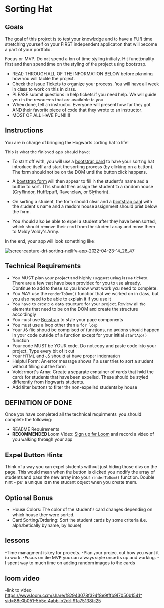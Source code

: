 # Sorting Hat

## Goals
The goal of this project is to test your knowledge and to have a FUN time stretching yourself on your FIRST independent application that will become a part of your portfolio.

Focus on MVP. Do not spend a ton of time styling initially. Hit functionality first and then spend time on the styling of the project using bootstrap.

- READ THROUGH ALL OF THE INFORMATION BELOW before planning how you will tackle the project.
- Check the Issue Tickets to organize your process. You will have all week in class to work on this in class. 
- PLEASE submit questions in help tickets if you need help. We will guide you to the resources that are available to you.
- When done, tell an instructor. Everyone will present how far they got AND their favorite piece of code that they wrote to an instructor.
- MOST OF ALL HAVE FUN!!!!!

## Instructions
You are in charge of bringing the Hogwarts sorting hat to life! 

This is what the finished app should have:
- To start off with, you will use a [bootstrap card](https://getbootstrap.com/docs/5.0/components/card/#header-and-footer) to have your sorting hat introduce itself and start the sorting process (by clicking on a button). The form should not be on the DOM until the button click happens.

- A [bootstrap form](https://getbootstrap.com/docs/5.0/forms/overview/) will then appear to fill in the student's name and a button to sort. This should then assign the student to a random house (Gryffindor, Hufflepuff, Ravenclaw, or Slytherin). 

- On sorting a student, the form should clear and a [bootstrap card](https://getbootstrap.com/docs/5.0/components/card/) with the student's name and a random house assignment should print below the form. 

- You should also be able to expel a student after they have been sorted, which should remove their card from the student array and move them to Moldy Voldy's Army.

In the end, your app will look something like: 

![screencapture-drt-sorting-netlify-app-2022-04-23-14_28_47](https://user-images.githubusercontent.com/29741570/164943525-d20275be-c312-42d1-9730-0c1fd3fd9834.png)


<!-- [See Demo](https://drt-sortinghat.netlify.app/)
 -->
## Technical Requirements
- You MUST plan your project and highly suggest using issue tickets. There are a few that have been provided for you to use already. Continue to add to these so you know what work you need to complete. 
- You MAY use the `renderToDom()` function that we worked on in class, but you also need to be able to explain it if you use it
- You have to create a data structure for your project. Review all the elements that need to be on the DOM and create the structure accordingly
- You must use [Boostrap](https://getbootstrap.com/) to style your page components
- You must use a loop other than a `for loop`
- Your JS file should be comprised of functions, no actions should happen in your code outside of a function except for your initial `startApp()` function
- Your code MUST be YOUR code. Do not copy and paste code into your project. Type every bit of it out
- Your HTML and JS should all have proper indentation
- Helpful Form: An error message shows if a user tries to sort a student without filling out the form
- Voldermort's Army: Create a separate container of cards that hold the cards for students that have been expelled. These should be styled differently from Hogwarts students.
- Add filter buttons to filter the non-expelled students by house

## DEFINITION OF DONE
Once you have completed all the technical requirments, you should complete the following:
- [README Requirements](https://github.com/orgs/nss-evening-web-development/discussions/13)
- **RECOMMENDED** Loom Video: [Sign up for Loom](https://www.loom.com/signup) and record a video of you walking through your app 

## Expel Button Hints
Think of a way you can expel students without just hiding those divs on the page. This would mean when the button is clicked you modify the array of students and pass the new array into your `renderToDom()` function.  Double hint - put a unique id in the student object when you create them.

## Optional Bonus
- House Colors: The color of the student's card changes depending on which house they were sorted.
- Card Sorting/Ordering: Sort the student cards by some criteria (i.e. alphabetically by name, by house)




## lessons
-Time managment is key for projects. 
-Plan your project out how you want it to work.
-Focus on the MVP you can always style once its up and working.
-I spent way to much time on adding random images to the cards 


## loom video
-link to video https://www.loom.com/share/f82943078f394f8e9fffb917050b1541?sid=88e3b051-5b5e-4abb-b2dd-91a75138fd25
